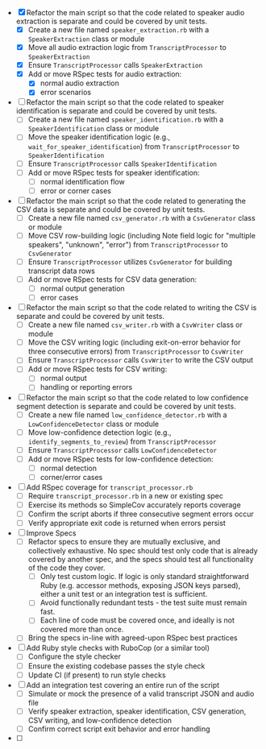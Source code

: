 - [x] Refactor the main script so that the code related to speaker audio extraction is separate and could be covered by unit tests.
  - [x] Create a new file named `speaker_extraction.rb` with a `SpeakerExtraction` class or module
  - [x] Move all audio extraction logic from `TranscriptProcessor` to `SpeakerExtraction`
  - [x] Ensure `TranscriptProcessor` calls `SpeakerExtraction`
  - [x] Add or move RSpec tests for audio extraction:
    - [x] normal audio extraction
    - [x] error scenarios

- [ ] Refactor the main script so that the code related to speaker identification is separate and could be covered by unit tests.
  - [ ] Create a new file named `speaker_identification.rb` with a `SpeakerIdentification` class or module
  - [ ] Move the speaker identification logic (e.g., `wait_for_speaker_identification`) from `TranscriptProcessor` to `SpeakerIdentification`
  - [ ] Ensure `TranscriptProcessor` calls `SpeakerIdentification`
  - [ ] Add or move RSpec tests for speaker identification:
    - [ ] normal identification flow
    - [ ] error or corner cases

- [ ] Refactor the main script so that the code related to generating the CSV data is separate and could be covered by unit tests.
  - [ ] Create a new file named `csv_generator.rb` with a `CsvGenerator` class or module
  - [ ] Move CSV row-building logic (including Note field logic for "multiple speakers", "unknown", "error") from `TranscriptProcessor` to `CsvGenerator`
  - [ ] Ensure `TranscriptProcessor` utilizes `CsvGenerator` for building transcript data rows
  - [ ] Add or move RSpec tests for CSV data generation:
    - [ ] normal output generation
    - [ ] error cases

- [ ] Refactor the main script so that the code related to writing the CSV is separate and could be covered by unit tests.
  - [ ] Create a new file named `csv_writer.rb` with a `CsvWriter` class or module
  - [ ] Move the CSV writing logic (including exit-on-error behavior for three consecutive errors) from `TranscriptProcessor` to `CsvWriter`
  - [ ] Ensure `TranscriptProcessor` calls `CsvWriter` to write the CSV output
  - [ ] Add or move RSpec tests for CSV writing:
    - [ ] normal output
    - [ ] handling or reporting errors

- [ ] Refactor the main script so that the code related to low confidence segment detection is separate and could be covered by unit tests.
  - [ ] Create a new file named `low_confidence_detector.rb` with a `LowConfidenceDetector` class or module
  - [ ] Move low-confidence detection logic (e.g., `identify_segments_to_review`) from `TranscriptProcessor`
  - [ ] Ensure `TranscriptProcessor` calls `LowConfidenceDetector`
  - [ ] Add or move RSpec tests for low-confidence detection:
    - [ ] normal detection
    - [ ] corner/error cases

- [ ] Add RSpec coverage for `transcript_processor.rb`
  - [ ] Require `transcript_processor.rb` in a new or existing spec
  - [ ] Exercise its methods so SimpleCov accurately reports coverage
  - [ ] Confirm the script aborts if three consecutive segment errors occur
  - [ ] Verify appropriate exit code is returned when errors persist

- [ ] Improve Specs
  - [ ] Refactor specs to ensure they are mutually exclusive, and collectively exhaustive. No spec should test only code
        that is already covered by another spec, and the specs should test all functionality of the code they cover.
    - [ ] Only test custom logic. If logic is only standard straightforward Ruby (e.g. accessor methods, exposing JSON
          keys parsed), either a unit test or an integration test is sufficient.
    - [ ] Avoid functionally redundant tests - the test suite must remain fast.
    - [ ] Each line of code must be covered once, and ideally is not covered more than once.
  - [ ] Bring the specs in-line with agreed-upon RSpec best practices

- [ ] Add Ruby style checks with RuboCop (or a similar tool)
  - [ ] Configure the style checker
  - [ ] Ensure the existing codebase passes the style check
  - [ ] Update CI (if present) to run style checks

- [ ] Add an integration test covering an entire run of the script
  - [ ] Simulate or mock the presence of a valid transcript JSON and audio file
  - [ ] Verify speaker extraction, speaker identification, CSV generation, CSV writing, and low-confidence detection
  - [ ] Confirm correct script exit behavior and error handling

- [ ] 
